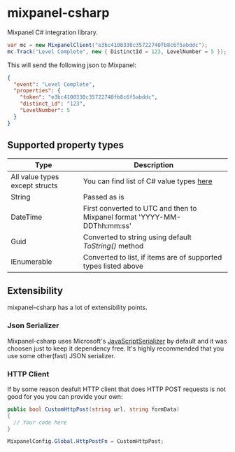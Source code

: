 # mixpanel-csharp

Mixpanel C# integration library.

```csharp
var mc = new MixpanelClient("e3bc4100330c35722740fb8c6f5abddc");
mc.Track("Level Complete", new { DistinctId = 123, LevelNumber = 5 });
```
This will send the following json to Mixpanel:
```json
{
  "event": "Level Complete",
  "properties": {
    "token": "e3bc4100330c35722740fb8c6f5abddc",
    "distinct_id": "123",
    "LevelNumber": 5
  }
}
```

## Supported property types
Type | Description
---- | -----------
All value types except structs | You can find list of C# value types [here](http://msdn.microsoft.com/en-us/library/bfft1t3c.aspx)
String | Passed as is
DateTime | First converted to UTC and then to Mixpanel format 'YYYY-MM-DDThh:mm:ss'
Guid | Converted to string using default *ToString()* method
IEnumerable | Converted to list, if items are of supported types listed above

## Extensibility
mixpanel-csharp has a lot of extensibility points.

### Json Serializer
Mixpanel-csharp uses Microsoft's [JavaScriptSerializer](http://msdn.microsoft.com/en-us/library/system.web.script.serialization.javascriptserializer(v=vs.110).aspx) by default and it was choosen just to keep it dependency free. It's highly recommended that you use some other(fast) JSON serializer. 

### HTTP Client
If by some reason deafult HTTP client that does HTTP POST requests is not good for you you can provide your own:
```csharp
public bool CustomHttpPost(string url, string formData)
{
  // Your code here
}

MixpanelConfig.Global.HttpPostFn = CustomHttpPost;
```
